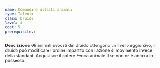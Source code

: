 ```yaml
---
name: Comandare alleati animali
type: Talento
class: Druido
level: 3
cost: 5
prerequisites: 
---
```


**Descrizione**
Gli animali evocati dal druido ottengono un livello aggiuntivo, il druido può
modificare l'ordine impartito con l'azione di movimento invece della standard.
Acquisisce il potere Evoca animale II se non ne è ancora in possesso.